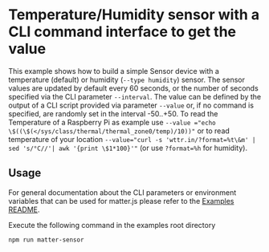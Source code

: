 # Temperature/Humidity sensor with a CLI command interface to get the value

This example shows how to build a simple Sensor device with a temperature (default) or humidity (`--type humidity`) sensor. The sensor values are updated by default every 60 seconds, or the number of seconds specified via the CLI parameter `--interval`. The value can be defined by the output of a CLI script provided via parameter `--value` or, if no command is specified, are randomly set in the interval -50..+50. To read the Temperature of a Raspberry Pi as example use `--value ="echo \$((\$(</sys/class/thermal/thermal_zone0/temp)/10))"` or to read temperature of your location `--value="curl -s 'wttr.in/?format=%t\&m' | sed 's/°C//'| awk '{print \$1*100}'"` (or use `?format=%h` for humidity).

## Usage

For general documentation about the CLI parameters or environment variables that can be used for matter.js please refer to the [Examples README](../../../examples/README.md#cli-usage).

Execute the following command in the examples root directory

```bash
npm run matter-sensor
```

